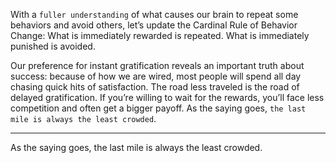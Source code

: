 With a `fuller understanding` of what causes our brain to repeat
some behaviors and avoid others, let’s update the Cardinal Rule of
Behavior Change: What is immediately rewarded is repeated. What is
immediately punished is avoided.

Our preference for instant gratification reveals an important truth
about success: because of how we are wired, most people will spend all
day chasing quick hits of satisfaction. The road less traveled is the road
of delayed gratification. If you’re willing to wait for the rewards, you’ll
face less competition and often get a bigger payoff. As the saying goes,
`the last mile is always the least crowded`.

---
As the saying goes, the last mile is always the least crowded.


